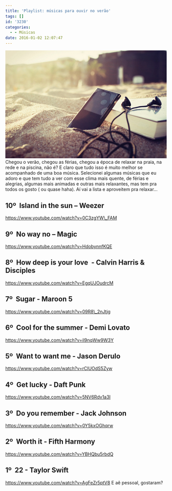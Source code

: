 ```yaml
---
title: 'Playlist: músicas para ouvir no verão'
tags: []
id: '3230'
categories:
  - - Músicas
date: 2016-01-02 12:07:47
---
```


[![músicas para o verão](/wp-content/uploads/2015/12/músicas-para-curtir-no-verão.jpg)](/wp-content/uploads/2015/12/músicas-para-curtir-no-verão.jpg) Chegou o verão, chegou as férias, chegou a época de relaxar na praia, na rede e na piscina, não é? E claro que tudo isso é muito melhor se acompanhado de uma boa música. Selecionei algumas músicas que eu adoro e que tem tudo a ver com esse clima mais quente, de férias e alegrias, algumas mais animadas e outras mais relaxantes, mas tem pra todos os gosto ( ou quase haha). Aí vai a lista e aproveitem pra relaxar...

## **10º  Island in the sun – Weezer** 

https://www.youtube.com/watch?v=0C3zgYW\_FAM

## **9º  No way no – Magic**

https://www.youtube.com/watch?v=HdobynnfKQE

## 8º  How deep is your love  - Calvin Harris & Disciples

https://www.youtube.com/watch?v=EgqUJOudrcM

## 7º  Sugar - Maroon 5

https://www.youtube.com/watch?v=09R8\_2nJtjg

## 6º  Cool for the summer - Demi Lovato

https://www.youtube.com/watch?v=il9nqWw9W3Y

## 5º  Want to want me - Jason Derulo

https://www.youtube.com/watch?v=rClUOdS5Zyw

## 4º  Get lucky - Daft Punk

https://www.youtube.com/watch?v=5NV6Rdv1a3I

## 3º  Do you remember - Jack Johnson

https://www.youtube.com/watch?v=0Y5kxOGhqrw

## 2º  Worth it - Fifth Harmony

https://www.youtube.com/watch?v=YBHQbu5rbdQ

## 1º  22 - Taylor Swift

https://www.youtube.com/watch?v=AgFeZr5ptV8 E aê pessoal, gostaram?
